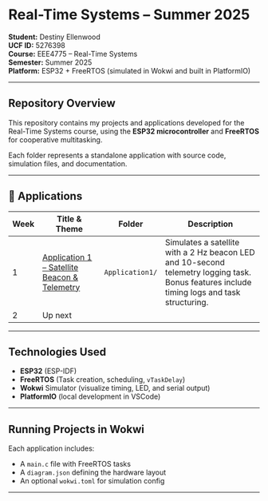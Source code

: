 # Real-Time Systems – Summer 2025

**Student:** Destiny Ellenwood  
**UCF ID:** 5276398  
**Course:** EEE4775 – Real-Time Systems  
**Semester:** Summer 2025  
**Platform:** ESP32 + FreeRTOS (simulated in Wokwi and built in PlatformIO)  

---

## Repository Overview

This repository contains my projects and applications developed for the Real-Time Systems course, using the **ESP32 microcontroller** and **FreeRTOS** for cooperative multitasking.

Each folder represents a standalone application with source code, simulation files, and documentation.

---

## 🔗 Applications

| Week | Title & Theme | Folder | Description |
|------|----------------|--------|-------------|
|  1  | [Application 1 – Satellite Beacon & Telemetry](./Application1/) | `Application1/` | Simulates a satellite with a 2 Hz beacon LED and 10-second telemetry logging task. Bonus features include timing logs and task structuring. |
|  2  | Up next   |

---

## Technologies Used

- **ESP32** (ESP-IDF)
- **FreeRTOS** (Task creation, scheduling, `vTaskDelay`)
- **Wokwi** Simulator (visualize timing, LED, and serial output)
- **PlatformIO** (local development in VSCode)

---

## Running Projects in Wokwi

Each application includes:
- A `main.c` file with FreeRTOS tasks
- A `diagram.json` defining the hardware layout
- An optional `wokwi.toml` for simulation config


---


